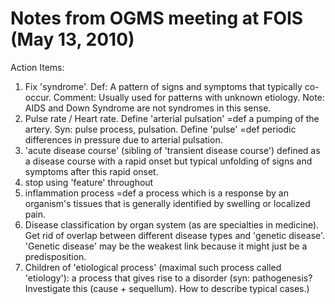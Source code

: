 # Notes from OGMS meeting at FOIS (May 13, 2010) #

Action Items:
  1. Fix 'syndrome'. Def: A pattern of signs and symptoms that typically co-occur.  Comment: Usually used for patterns with unknown etiology.  Note: AIDS and Down Syndrome are not syndromes in this sense.
  1. Pulse rate / Heart rate. Define 'arterial pulsation' =def a pumping of the artery.  Syn: pulse process, pulsation.  Define 'pulse' =def periodic differences in pressure due to arterial pulsation.
  1. 'acute disease course' (sibling of 'transient disease course') defined as a disease course with a rapid onset but typical unfolding of signs and symptoms after this rapid onset.
  1. stop using 'feature' throughout
  1. inflammation process =def a process which is a response by an organism's tissues that is generally identified by swelling or localized pain.
  1. Disease classification by organ system (as are specialties in medicine).  Get rid of overlap between different disease types and 'genetic disease'.  'Genetic disease' may be the weakest link because it might just be a predisposition.
  1. Children of 'etiological process' (maximal such process called 'etiology'): a process that gives rise to a disorder (syn: pathogenesis? Investigate this (cause + sequellum).  How to describe typical cases.)